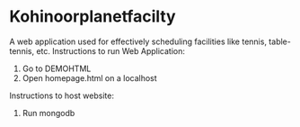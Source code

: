 # Kohinoorplanetfacilty
A web application used for effectively scheduling facilities like tennis, table-tennis, etc. 
Instructions to run Web Application:
1. Go to DEMOHTML
2. Open homepage.html on a localhost

Instructions to host website:
1. Run mongodb

 
